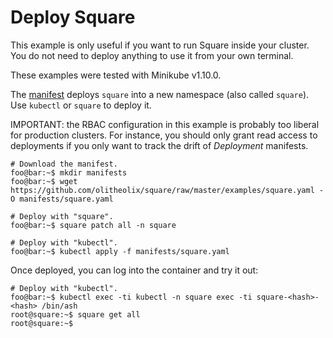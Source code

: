 # Deploy Square
This example is only useful if you want to run Square inside your cluster. You
do not need to deploy anything to use it from your own terminal.

These examples were tested with Minikube v1.10.0.

The [manifest](square-single-namespace.yaml) deploys `square` into a new
namespace (also called `square`). Use `kubectl` or `square` to deploy it.

IMPORTANT: the RBAC configuration in this example is probably too liberal for
production clusters. For instance, you should only grant read access to
deployments if you only want to track the drift of _Deployment_
manifests.


```console
# Download the manifest.
foo@bar:~$ mkdir manifests
foo@bar:~$ wget https://github.com/olitheolix/square/raw/master/examples/square.yaml -O manifests/square.yaml

# Deploy with "square".
foo@bar:~$ square patch all -n square

# Deploy with "kubectl".
foo@bar:~$ kubectl apply -f manifests/square.yaml
```

Once deployed, you can log into the container and try it out:

```console
# Deploy with "kubectl".
foo@bar:~$ kubectl exec -ti kubectl -n square exec -ti square-<hash>-<hash> /bin/ash
root@square:~$ square get all
root@square:~$
```
